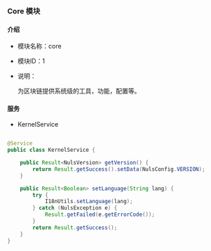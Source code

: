 ### Core 模块

#### 介绍

- 模块名称：core

- 模块ID：1

- 说明： 

  为区块链提供系统级的工具，功能，配置等。

#### 服务

- KernelService

```java

@Service
public class KernelService {

    public Result<NulsVersion> getVersion() {
        return Result.getSuccess().setData(NulsConfig.VERSION);
    }

    public Result<Boolean> setLanguage(String lang) {
        try {
            I18nUtils.setLanguage(lang);
        } catch (NulsException e) {
            Result.getFailed(e.getErrorCode());
        }
        return Result.getSuccess();
    }
}
```

